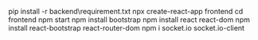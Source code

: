 pip install -r backend\requirement.txt
npx create-react-app frontend
cd frontend
npm start
npm install bootstrap
npm install react react-dom
npm install react-bootstrap react-router-dom
npm i socket.io socket.io-client